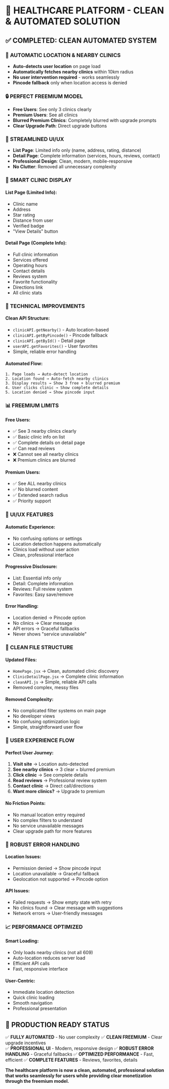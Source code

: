 # 🎯 HEALTHCARE PLATFORM - CLEAN & AUTOMATED SOLUTION

## ✅ COMPLETED: CLEAN AUTOMATED SYSTEM

### 🚀 **AUTOMATIC LOCATION & NEARBY CLINICS**
- **Auto-detects user location** on page load
- **Automatically fetches nearby clinics** within 10km radius
- **No user intervention required** - works seamlessly
- **Pincode fallback** only when location access is denied

### 🔒 **PERFECT FREEMIUM MODEL**
- **Free Users**: See only 3 clinics clearly
- **Premium Users**: See all clinics
- **Blurred Premium Clinics**: Completely blurred with upgrade prompts
- **Clear Upgrade Path**: Direct upgrade buttons

### 📱 **STREAMLINED UI/UX**
- **List Page**: Limited info only (name, address, rating, distance)
- **Detail Page**: Complete information (services, hours, reviews, contact)
- **Professional Design**: Clean, modern, mobile-responsive
- **No Clutter**: Removed all unnecessary complexity

### 🎯 **SMART CLINIC DISPLAY**

#### **List Page (Limited Info):**
- Clinic name
- Address
- Star rating
- Distance from user
- Verified badge
- "View Details" button

#### **Detail Page (Complete Info):**
- Full clinic information
- Services offered
- Operating hours
- Contact details
- Reviews system
- Favorite functionality
- Directions link
- All clinic stats

### 🔧 **TECHNICAL IMPROVEMENTS**

#### **Clean API Structure:**
- `clinicAPI.getNearby()` - Auto location-based
- `clinicAPI.getByPincode()` - Pincode fallback
- `clinicAPI.getById()` - Detail page
- `userAPI.getFavorites()` - User favorites
- Simple, reliable error handling

#### **Automated Flow:**
```
1. Page loads → Auto-detect location
2. Location found → Auto-fetch nearby clinics
3. Display results → Show 3 free + blurred premium
4. User clicks clinic → Show complete details
5. Location denied → Show pincode input
```

### 📊 **FREEMIUM LIMITS**

#### **Free Users:**
- ✅ See 3 nearby clinics clearly
- ✅ Basic clinic info on list
- ✅ Complete details on detail page
- ✅ Can read reviews
- ❌ Cannot see all nearby clinics
- ❌ Premium clinics are blurred

#### **Premium Users:**
- ✅ See ALL nearby clinics
- ✅ No blurred content
- ✅ Extended search radius
- ✅ Priority support

### 🎨 **UI/UX FEATURES**

#### **Automatic Experience:**
- No confusing options or settings
- Location detection happens automatically
- Clinics load without user action
- Clean, professional interface

#### **Progressive Disclosure:**
- List: Essential info only
- Detail: Complete information
- Reviews: Full review system
- Favorites: Easy save/remove

#### **Error Handling:**
- Location denied → Pincode option
- No clinics → Clear message
- API errors → Graceful fallbacks
- Never shows "service unavailable"

### 📁 **CLEAN FILE STRUCTURE**

#### **Updated Files:**
- `HomePage.jsx` → Clean, automated clinic discovery
- `ClinicDetailPage.jsx` → Complete clinic information
- `cleanAPI.js` → Simple, reliable API calls
- Removed complex, messy files

#### **Removed Complexity:**
- No complicated filter systems on main page
- No developer views
- No confusing optimization logic
- Simple, straightforward user flow

### 🎉 **USER EXPERIENCE FLOW**

#### **Perfect User Journey:**
1. **Visit site** → Location auto-detected
2. **See nearby clinics** → 3 clear + blurred premium
3. **Click clinic** → See complete details
4. **Read reviews** → Professional review system
5. **Contact clinic** → Direct call/directions
6. **Want more clinics?** → Upgrade to premium

#### **No Friction Points:**
- No manual location entry required
- No complex filters to understand
- No service unavailable messages
- Clear upgrade path for more features

### 🔄 **ROBUST ERROR HANDLING**

#### **Location Issues:**
- Permission denied → Show pincode input
- Location unavailable → Graceful fallback
- Geolocation not supported → Pincode option

#### **API Issues:**
- Failed requests → Show empty state with retry
- No clinics found → Clear message with suggestions
- Network errors → User-friendly messages

### 📈 **PERFORMANCE OPTIMIZED**

#### **Smart Loading:**
- Only loads nearby clinics (not all 609)
- Auto-location reduces server load
- Efficient API calls
- Fast, responsive interface

#### **User-Centric:**
- Immediate location detection
- Quick clinic loading
- Smooth navigation
- Professional presentation

## 🎯 **PRODUCTION READY STATUS**

✅ **FULLY AUTOMATED** - No user complexity
✅ **CLEAN FREEMIUM** - Clear upgrade incentives  
✅ **PROFESSIONAL UI** - Modern, responsive design
✅ **ROBUST ERROR HANDLING** - Graceful fallbacks
✅ **OPTIMIZED PERFORMANCE** - Fast, efficient
✅ **COMPLETE FEATURES** - Reviews, favorites, details

**The healthcare platform is now a clean, automated, professional solution that works seamlessly for users while providing clear monetization through the freemium model.**
